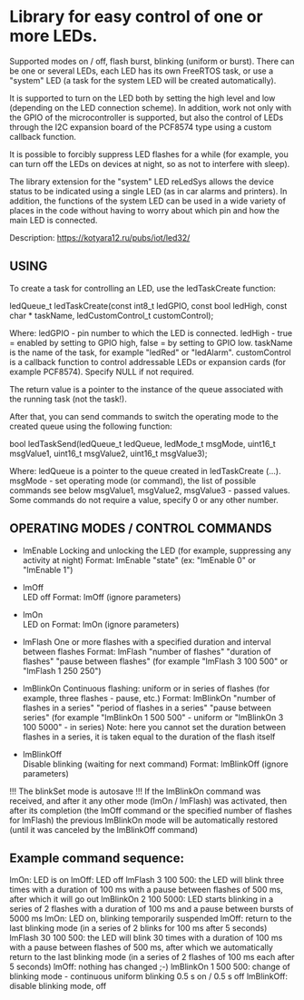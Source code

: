 # Library for easy control of one or more LEDs.

Supported modes on / off, flash burst, blinking (uniform or burst). There can be one or several LEDs, each LED has its own FreeRTOS task, or use a "system" LED (a task for the system LED will be created automatically).

It is supported to turn on the LED both by setting the high level and low (depending on the LED connection scheme). In addition, work not only with the GPIO of the microcontroller is supported, but also the control of LEDs through the I2C expansion board of the PCF8574 type using a custom callback function.

It is possible to forcibly suppress LED flashes for a while (for example, you can turn off the LEDs on devices at night, so as not to interfere with sleep).

The library extension for the "system" LED reLedSys allows the device status to be indicated using a single LED (as in car alarms and printers). In addition, the functions of the system LED can be used in a wide variety of places in the code without having to worry about which pin and how the main LED is connected.

Description: https://kotyara12.ru/pubs/iot/led32/


## USING

To create a task for controlling an LED, use the ledTaskCreate function:

ledQueue_t ledTaskCreate(const int8_t ledGPIO, const bool ledHigh, const char * taskName, ledCustomControl_t customControl);

Where:
ledGPIO - pin number to which the LED is connected.
ledHigh - true = enabled by setting to GPIO high, false = by setting to GPIO low.
taskName is the name of the task, for example "ledRed" or "ledAlarm".
customControl is a callback function to control addressable LEDs or expansion cards (for example PCF8574). Specify NULL if not required.

The return value is a pointer to the instance of the queue associated with the running task (not the task!).

After that, you can send commands to switch the operating mode to the created queue using the following function:

bool ledTaskSend(ledQueue_t ledQueue, ledMode_t msgMode, uint16_t msgValue1, uint16_t msgValue2, uint16_t msgValue3);

Where:
ledQueue is a pointer to the queue created in ledTaskCreate (...).
msgMode - set operating mode (or command), the list of possible commands see below
msgValue1, msgValue2, msgValue3 - passed values. Some commands do not require a value, specify 0 or any other number.


## OPERATING MODES / CONTROL COMMANDS

- lmEnable
Locking and unlocking the LED (for example, suppressing any activity at night)
Format: lmEnable "state" (ex: "lmEnable 0" or "lmEnable 1")
   
- lmOff			
LED off
Format: lmOff (ignore parameters)

- lmOn			
LED on
Format: lmOn (ignore parameters)

- lmFlash
One or more flashes with a specified duration and interval between flashes
Format: lmFlash "number of flashes" "duration of flashes" "pause between flashes"
(for example "lmFlash 3 100 500" or "lmFlash 1 250 250")

- lmBlinkOn
Continuous flashing: uniform or in series of flashes (for example, three flashes - pause, etc.)
Format: lmBlinkOn "number of flashes in a series" "period of flashes in a series" "pause between series"
(for example "lmBlinkOn 1 500 500" - uniform or "lmBlinkOn 3 100 5000" - in series)
Note: here you cannot set the duration between flashes in a series, it is taken equal to the duration of the flash itself

- lmBlinkOff  
Disable blinking (waiting for next command)
Format: lmBlinkOff (ignore parameters)

!!! The blinkSet mode is autosave !!!
If the lmBlinkOn command was received, and after it any other mode (lmOn / lmFlash) was activated, then after its completion (the lmOff command or the specified number of flashes for lmFlash) the previous lmBlinkOn mode will be automatically restored (until it was canceled by the lmBlinkOff command)


## Example command sequence:

lmOn:                 LED is on
lmOff:                LED off
lmFlash 3 100 500:    the LED will blink three times with a duration of 100 ms with a pause between flashes of 500 ms, after which it will go out
lmBlinkOn 2 100 5000: LED starts blinking in a series of 2 flashes with a duration of 100 ms and a pause between bursts of 5000 ms
lmOn:                 LED on, blinking temporarily suspended
lmOff:                return to the last blinking mode (in a series of 2 blinks for 100 ms after 5 seconds)
lmFlash 30 100 500:   the LED will blink 30 times with a duration of 100 ms with a pause between flashes of 500 ms, after which we automatically return to the last blinking mode (in a series of 2 flashes of 100 ms each after 5 seconds)
lmOff:                nothing has changed ;-)
lmBlinkOn 1 500 500:  change of blinking mode - continuous uniform blinking 0.5 s on / 0.5 s off
lmBlinkOff:           disable blinking mode, off
